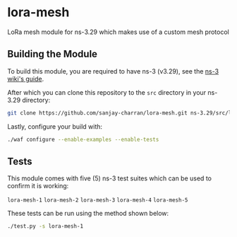 # lora-mesh
LoRa mesh module for ns-3.29 which makes use of a custom mesh protocol

##  Building the Module
To build this module, you are required to have ns-3 (v3.29), see the [ns-3 wiki's guide](https://www.nsnam.org/wiki/Installation).

After which you can clone this repository to the `src` directory in your ns-3.29 directory:

```bash
git clone https://github.com/sanjay-charran/lora-mesh.git ns-3.29/src/lora-mesh
```

Lastly, configure your build with:

```bash
./waf configure --enable-examples --enable-tests
```

##  Tests
This module comes with five (5) ns-3 test suites which can be used to confirm it is working:

`lora-mesh-1`
`lora-mesh-2`
`lora-mesh-3`
`lora-mesh-4`
`lora-mesh-5`

These tests can be run using the method shown below:

```bash
./test.py -s lora-mesh-1
```
